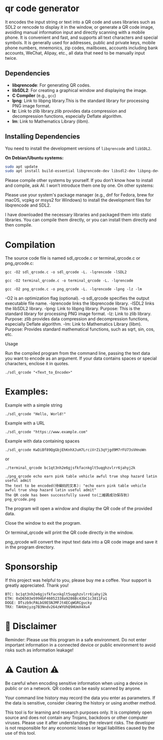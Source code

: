 # qr code generator

It encodes the input string or text into a QR code and uses libraries such as SDL2 or rencode to display it in the window, or generate a QR code image, avoiding manual information input and directly scanning with a mobile phone. It is convenient and fast, and supports all text characters and special symbols. It is generally used for addresses, public and private keys, mobile phone numbers, mnemonics, zip codes, mailboxes, accounts including bank accounts, WeChat, Alipay, etc., all data that need to be manually input twice.

## Dependencies

*   **libqrencode**: For generating QR codes.
*   **libSDL2**: For creating a graphical window and displaying the image.
*   **C Compiler** (e.g., `gcc`)
*   **lpng**: Link to libpng library.This is the standard library for processing PNG image format.
*   **lz**: Link to zlib library.zlib provides data compression and decompression functions, especially Deflate algorithm.
*   **lm**: Link to Mathematics Library (libm).

## Installing Dependencies

You need to install the development versions of `libqrencode` and `libSDL2`.

**On Debian/Ubuntu systems:**

```bash
sudo apt update
sudo apt install build-essential libqrencode-dev libsdl2-dev libpng-dev zlib1g-dev gcc
```
Please compile other systems by yourself. If you don’t know how to install and compile, ask AI. I won’t introduce them one by one.
On other systems:

Please use your system's package manager (e.g., dnf for Fedora, brew for macOS, vcpkg or msys2 for Windows) to install the development files for libqrencode and SDL2.

I have downloaded the necessary libraries and packaged them into static libraries. You can compile them directly, or you can install them directly and then compile.

# Compilation

The source code file is named sdl_qrcode.c or terminal_qrcode.c or png_qrcode.c:
```
gcc -O2 sdl_qrcode.c -o sdl_qrcode -L. -lqrencode -lSDL2

gcc -O2 terminal_qrcode.c -o terminal_qrcode -L. -lqrencode

gcc -O2 png_qrcode.c -o png_qrcode -L. -lqrencode -lpng -lz -lm

```

-O2 is an optimization flag (optional).
-o sdl_qrcode specifies the output executable file name.
-lqrencode links the libqrencode library.
-lSDL2 links the libSDL2 library.
-lpng: Link to libpng library.
Purpose: This is the standard library for processing PNG image format.
-lz: Link to zlib library.
Purpose: zlib provides data compression and decompression functions, especially Deflate algorithm.
-lm: Link to Mathematics Library (libm).
Purpose: Provides standard mathematical functions, such as sqrt, sin, cos, etc.

Usage

Run the compiled program from the command line, passing the text data you want to encode as an argument. 
If your data contains spaces or special characters, enclose it in quotes.
```
./sdl_qrcode "<Text_to_Encode>"
```


# Examples:

Example with a simple string
```
./sdl_qrcode "Hello, World!"
```
Example with a URL
```
./sdl_qrcode "https://www.example.com"
```
Example with data containing spaces
```
./sdl_qrcode KwDiBf89QgGbjEhKnhXJuH7LrciVrZi3qYjgd9M7rFU73sVHnoWn
```
or
```
./terminal_qrcode bc1qt3nh2e6gjsfkfacnkglt5uqghzvlrr6jahyj2k
```
```
./png_qrcode echo earn pink table vehicle awful true shop hazard latin useful admit
The text to be encoded(待编码的文本): "echo earn pink table vehicle awful true shop hazard latin useful admit"
The QR code has been successfully saved to(二維碼成功保存到) png_qrcode.png

```
The program will open a window and display the QR code of the provided data.

Close the window to exit the program.

Or
terminal_qrcode will print the QR code directly in the window.

png_qrcode will convert the input text data into a QR code image and save it in the program directory.



# Sponsorship
If this project was helpful to you, please buy me a coffee. Your support is greatly appreciated. Thank you!
```
BTC: bc1qt3nh2e6gjsfkfacnkglt5uqghzvlrr6jahyj2k
ETH: 0xD6503e5994bF46052338a9286Bc43bC1c3811Fa1
DOGE: DTszb9cPALbG9ESNJMFJt4ECqWGRCgucky
TRX: TAHUmjyzg7B3Nndv264zWYUhQ9HUmX4Xu4
```


# 📜 Disclaimer
Reminder: Please use this program in a safe environment. Do not enter important information in a connected device or public environment to avoid risks such as information leakage!
# ⚠️ Caution ⚠️

Be careful when encoding sensitive information when using a device in public or on a network. QR codes can be easily scanned by anyone.

Your command line history may record the data you enter as parameters. If the data is sensitive, consider clearing the history or using another method.

This tool is for learning and research purposes only. It is completely open source and does not contain any Trojans, backdoors or other computer viruses. Please use it after understanding the relevant risks. The developer is not responsible for any economic losses or legal liabilities caused by the use of this tool.
